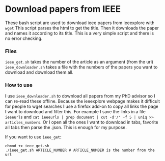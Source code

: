 # Download papers from IEEE
These bash script are used to download ieee papers from  ieeexplore with `wget`
This script parses the html to get the title. Then it downloads the paper and names it according to its title.
This is a very simple script and there is no error checking.

### Files
`ieee_get.sh` takes the number of the article as an argument (from the url)
`ieee_downloader.sh` takes a file with the numbers of the papers you want to download and download them all.

### How to use
I use `ieee_downloader.sh` to download all papers from my PhD advisor so I can re-read these offline.
Because the ieeexplore webpage makes it difficult for people to wget searches I use a firefox add-on to copy all links the page I want to download and filter this.  For example I save the links in a file `ieeeurls` and `cat ieeeurls | grep document | cut -d'/' -f 5 | uniq >> articles_numbers`. Or I open all the ones I want to download in tabs, favorite all tabs then parse the .json. This is enough for my purpose.

If you want to use `ieee_get`:
```
chmod +x ieee_get.sh
./ieee_get.sh ARTICLE_NUMBER # ARTICLE_NUMBER is the number from the url
```
